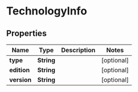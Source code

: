 

# TechnologyInfo


## Properties

| Name | Type | Description | Notes |
|------------ | ------------- | ------------- | -------------|
|**type** | **String** |  |  [optional] |
|**edition** | **String** |  |  [optional] |
|**version** | **String** |  |  [optional] |



